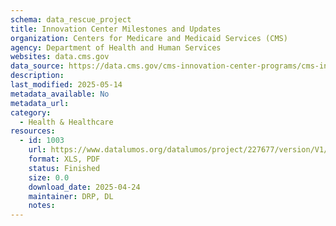 ```yaml
---
schema: data_rescue_project 
title: Innovation Center Milestones and Updates
organization: Centers for Medicare and Medicaid Services (CMS)
agency: Department of Health and Human Services
websites: data.cms.gov
data_source: https://data.cms.gov/cms-innovation-center-programs/cms-innovation-models-overview/innovation-center-milestones-and-updates
description: 
last_modified: 2025-05-14
metadata_available: No
metadata_url: 
category:
  - Health & Healthcare 
resources:
  - id: 1003
    url: https://www.datalumos.org/datalumos/project/227677/version/V1/view
    format: XLS, PDF
    status: Finished
    size: 0.0
    download_date: 2025-04-24
    maintainer: DRP, DL
    notes: 
---
```

